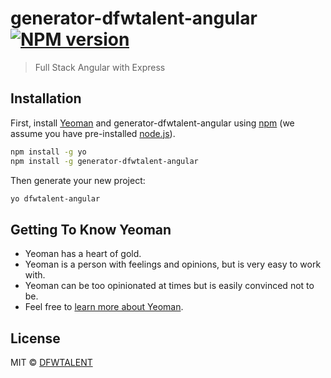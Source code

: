 # generator-dfwtalent-angular [![NPM version][npm-image]][npm-url]
> Full Stack Angular with Express

## Installation

First, install [Yeoman](http://yeoman.io) and generator-dfwtalent-angular using [npm](https://www.npmjs.com/) (we assume you have pre-installed [node.js](https://nodejs.org/)).

```bash
npm install -g yo
npm install -g generator-dfwtalent-angular
```

Then generate your new project:

```bash
yo dfwtalent-angular
```

## Getting To Know Yeoman

 * Yeoman has a heart of gold.
 * Yeoman is a person with feelings and opinions, but is very easy to work with.
 * Yeoman can be too opinionated at times but is easily convinced not to be.
 * Feel free to [learn more about Yeoman](http://yeoman.io/).

## License

MIT © [DFWTALENT]()


[npm-image]: https://badge.fury.io/js/generator-dfwtalent-angular.svg
[npm-url]: https://npmjs.org/package/generator-dfwtalent-angular
